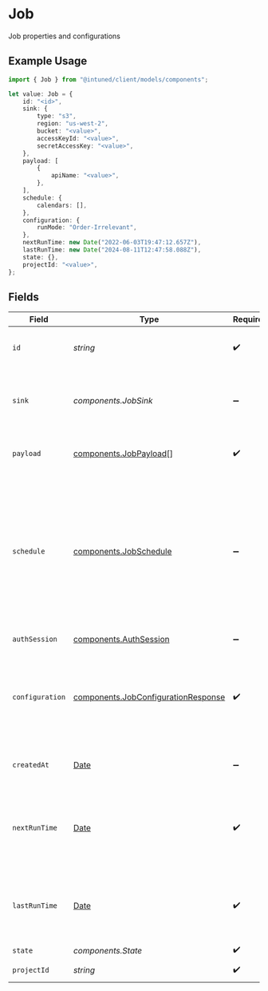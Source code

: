 # Job

Job properties and configurations

## Example Usage

```typescript
import { Job } from "@intuned/client/models/components";

let value: Job = {
    id: "<id>",
    sink: {
        type: "s3",
        region: "us-west-2",
        bucket: "<value>",
        accessKeyId: "<value>",
        secretAccessKey: "<value>",
    },
    payload: [
        {
            apiName: "<value>",
        },
    ],
    schedule: {
        calendars: [],
    },
    configuration: {
        runMode: "Order-Irrelevant",
    },
    nextRunTime: new Date("2022-06-03T19:47:12.657Z"),
    lastRunTime: new Date("2024-08-11T12:47:58.088Z"),
    state: {},
    projectId: "<value>",
};
```

## Fields

| Field                                                                                                                                                                           | Type                                                                                                                                                                            | Required                                                                                                                                                                        | Description                                                                                                                                                                     |
| ------------------------------------------------------------------------------------------------------------------------------------------------------------------------------- | ------------------------------------------------------------------------------------------------------------------------------------------------------------------------------- | ------------------------------------------------------------------------------------------------------------------------------------------------------------------------------- | ------------------------------------------------------------------------------------------------------------------------------------------------------------------------------- |
| `id`                                                                                                                                                                            | *string*                                                                                                                                                                        | :heavy_check_mark:                                                                                                                                                              | The ID of the job. Has to be a valid URL slug.                                                                                                                                  |
| `sink`                                                                                                                                                                          | *components.JobSink*                                                                                                                                                            | :heavy_minus_sign:                                                                                                                                                              | A sink to send the results to. Can be a webhook or Amazon S3 bucket.                                                                                                            |
| `payload`                                                                                                                                                                       | [components.JobPayload](../../models/components/jobpayload.md)[]                                                                                                                | :heavy_check_mark:                                                                                                                                                              | A list of the initial payloads of the job.                                                                                                                                      |
| `schedule`                                                                                                                                                                      | [components.JobSchedule](../../models/components/jobschedule.md)                                                                                                                | :heavy_minus_sign:                                                                                                                                                              | Schedule configurations for the job. If set, the job will periodically run according to this configuration. The configurations are used to calculate the closest next run time. |
| `authSession`                                                                                                                                                                   | [components.AuthSession](../../models/components/authsession.md)                                                                                                                | :heavy_minus_sign:                                                                                                                                                              | Auth session configurations                                                                                                                                                     |
| `configuration`                                                                                                                                                                 | [components.JobConfigurationResponse](../../models/components/jobconfigurationresponse.md)                                                                                      | :heavy_check_mark:                                                                                                                                                              | The configuration of the job. Configures the retry policy and maximum concurrent requests.                                                                                      |
| `createdAt`                                                                                                                                                                     | [Date](https://developer.mozilla.org/en-US/docs/Web/JavaScript/Reference/Global_Objects/Date)                                                                                   | :heavy_minus_sign:                                                                                                                                                              | The timestamp of when the job was created.                                                                                                                                      |
| `nextRunTime`                                                                                                                                                                   | [Date](https://developer.mozilla.org/en-US/docs/Web/JavaScript/Reference/Global_Objects/Date)                                                                                   | :heavy_check_mark:                                                                                                                                                              | The timestamp of the next scheduled job run. `null` if the job does not have a schedule.                                                                                        |
| `lastRunTime`                                                                                                                                                                   | [Date](https://developer.mozilla.org/en-US/docs/Web/JavaScript/Reference/Global_Objects/Date)                                                                                   | :heavy_check_mark:                                                                                                                                                              | The timestamp of the last time the job ran. `null` if the job has not run yet.                                                                                                  |
| `state`                                                                                                                                                                         | *components.State*                                                                                                                                                              | :heavy_check_mark:                                                                                                                                                              | N/A                                                                                                                                                                             |
| `projectId`                                                                                                                                                                     | *string*                                                                                                                                                                        | :heavy_check_mark:                                                                                                                                                              | The project ID of the job                                                                                                                                                       |